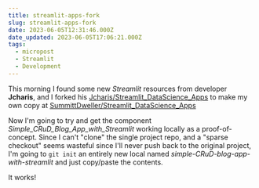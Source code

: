 ```yaml
---
title: streamlit-apps-fork
slug: streamlit-apps-fork
date: 2023-06-05T12:31:46.000Z
date_updated: 2023-06-05T17:06:21.000Z
tags: 
  - micropost
  - Streamlit
  - Development
---
```


This morning I found some new *Streamlit* resources from developer **Jcharis**, and I forked his [Jcharis/Streamlit_DataScience_Apps](https://github.com/Jcharis/Streamlit_DataScience_Apps) to make my own copy at [SummittDweller/Streamlit_DataScience_Apps](https://github.com/SummittDweller/Streamlit_DataScience_Apps)

Now I'm going to try and get the component *Simple_CRuD_Blog_App_with_Streamlit* working locally as a proof-of-concept.  Since I can't "clone" the single project repo, and a "sparse checkout" seems wasteful since I'll never push back to the original project, I'm going to `git init` an entirely new local named *simple-CRuD-blog-app-with-streamlit* and just copy/paste the contents.

It works!
